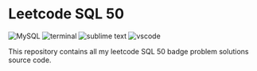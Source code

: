 # Leetcode SQL 50
![MySQL](https://img.shields.io/badge/MySQL-005C84?logo=mysql&logoColor=white)
![terminal](https://img.shields.io/badge/Windows%20Terminal-4D4D4D?logo=windows%20terminal&logoColor=white)
![sublime text](https://img.shields.io/badge/sublime_text-%23575757.svg?logo=sublime-text&logoColor=important)
![vscode](https://img.shields.io/badge/Visual_Studio_Code-0078D4?logo=visual%20studio%20code&logoColor=white)

This repository contains all my leetcode SQL 50 badge problem solutions source code.